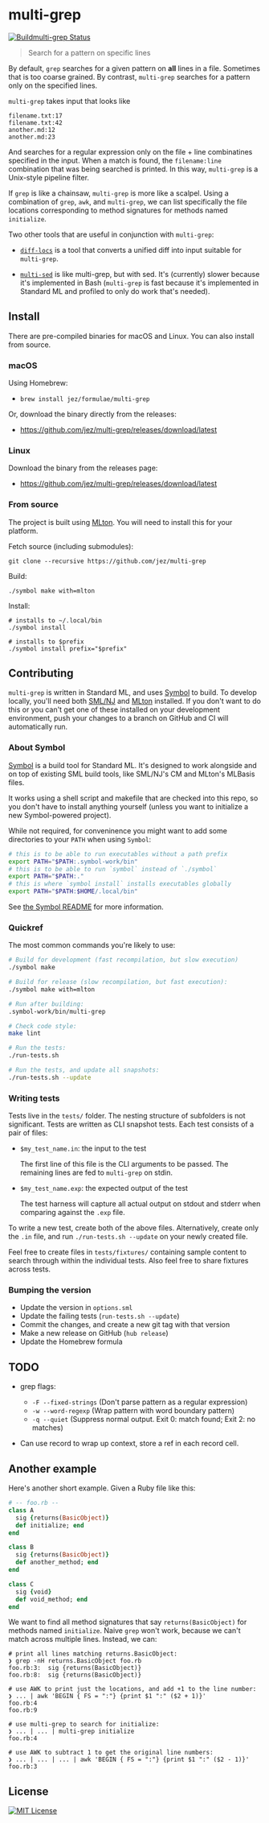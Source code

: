 # multi-grep

[![Buildmulti-grep Status](https://travis-ci.org/jez/multi-grep.svg?branch=master)](https://travis-ci.org/jez/multi-grep)

> Search for a pattern on specific lines

By default, `grep` searches for a given pattern on **all** lines in a file.
Sometimes that is too coarse grained. By contrast, `multi-grep` searches for a
pattern only on the specified lines.

`multi-grep` takes input that looks like

```
filename.txt:17
filename.txt:42
another.md:12
another.md:23
```

And searches for a regular expression only on the file + line combinatines
specified in the input. When a match is found, the `filename:line` combination that was
being searched is printed. In this way, `multi-grep` is a Unix-style pipeline
filter.

If `grep` is like a chainsaw, `multi-grep` is more like a scalpel. Using a
combination of `grep`, `awk`, and `multi-grep`, we can list specifically the
file locations corresponding to method signatures for methods named
`initialize`.

Two other tools that are useful in conjunction with `multi-grep`:

- [`diff-locs`] is a tool that converts a unified diff into input suitable for
  `multi-grep`.

- [`multi-sed`] is like multi-grep, but with sed. It's (currently) slower
  because it's implemented in Bash (`multi-grep` is fast because it's
  implemented in Standard ML and profiled to only do work that's needed).

[`diff-locs`]: https://github.com/jez/diff-locs
[`multi-sed`]: https://github.com/jez/bin/tree/master/multi-sed

<!-- TODO(jez) Implement multi-sed in OCaml -->

## Install

There are pre-compiled binaries for macOS and Linux.
You can also install from source.

### macOS

Using Homebrew:

- `brew install jez/formulae/multi-grep`

Or, download the binary directly from the releases:

- <https://github.com/jez/multi-grep/releases/download/latest>

### Linux

Download the binary from the releases page:

- <https://github.com/jez/multi-grep/releases/download/latest>

### From source

The project is built using [MLton]. You will need to install this for your
platform.

[MLton]: http://mlton.org

Fetch source (including submodules):

```
git clone --recursive https://github.com/jez/multi-grep
```

Build:

```
./symbol make with=mlton
```

Install:

```shell
# installs to ~/.local/bin
./symbol install

# installs to $prefix
./symbol install prefix="$prefix"
```

## Contributing

`multi-grep` is written in Standard ML, and uses [Symbol] to build. To develop
locally, you'll need both [SML/NJ] and [MLton] installed. If you don't want to
do this or you can't get one of these installed on your development environment,
push your changes to a branch on GitHub and CI will automatically run.

### About Symbol

[Symbol] is a build tool for Standard ML. It's designed to work alongside and on
top of existing SML build tools, like SML/NJ's CM and MLton's MLBasis files.

It works using a shell script and makefile that are checked into this repo, so
you don't have to install anything yourself (unless you want to initialize a new
Symbol-powered project).

While not required, for conveninence you might want to add some directories to
your `PATH` when using `Symbol`:

```bash
# this is to be able to run executables without a path prefix
export PATH="$PATH:.symbol-work/bin"
# this is to be able to run `symbol` instead of `./symbol`
export PATH="$PATH:."
# this is where `symbol install` installs executables globally
export PATH="$PATH:$HOME/.local/bin"
```

See [the Symbol README][Symbol] for more information.

### Quickref

The most common commands you're likely to use:

```bash
# Build for development (fast recompilation, but slow execution)
./symbol make

# Build for release (slow recompilation, but fast execution):
./symbol make with=mlton

# Run after building:
.symbol-work/bin/multi-grep

# Check code style:
make lint

# Run the tests:
./run-tests.sh

# Run the tests, and update all snapshots:
./run-tests.sh --update
```

### Writing tests

Tests live in the `tests/` folder. The nesting structure of subfolders is not
significant. Tests are written as CLI snapshot tests. Each test consists of a
pair of files:

- `$my_test_name.in`: the input to the test

  The first line of this file is the CLI arguments to be passed.
  The remaining lines are fed to `multi-grep` on stdin.

- `$my_test_name.exp`: the expected output of the test

  The test harness will capture all actual output on stdout and stderr when
  comparing against the `.exp` file.

To write a new test, create both of the above files. Alternatively, create only
the `.in` file, and run `./run-tests.sh --update` on your newly created file.

Feel free to create files in `tests/fixtures/` containing sample content to
search through within the individual tests. Also feel free to share fixtures
across tests.


### Bumping the version

- Update the version in `options.sml`
- Update the failing tests (`run-tests.sh --update`)
- Commit the changes, and create a new git tag with that version
- Make a new release on GitHub (`hub release`)
- Update the Homebrew formula


## TODO

- grep flags:
  - `-F --fixed-strings` (Don't parse pattern as a regular expression)
  - `-w --word-regexp` (Wrap pattern with word boundary pattern)
  - `-q --quiet` (Suppress normal output. Exit 0: match found; Exit 2: no matches)

- Can use record to wrap up context, store a ref in each record cell.

## Another example

Here's another short example. Given a Ruby file like this:

```ruby
# -- foo.rb --
class A
  sig {returns(BasicObject)}
  def initialize; end
end

class B
  sig {returns(BasicObject)}
  def another_method; end
end

class C
  sig {void}
  def void_method; end
end
```

We want to find all method signatures that say `returns(BasicObject)` for
methods named `initialize`. Naive `grep` won't work, because we can't match
across multiple lines. Instead, we can:

```shell
# print all lines matching returns.BasicObject:
❯ grep -nH returns.BasicObject foo.rb
foo.rb:3:  sig {returns(BasicObject)}
foo.rb:8:  sig {returns(BasicObject)}

# use AWK to print just the locations, and add +1 to the line number:
❯ ... | awk 'BEGIN { FS = ":"} {print $1 ":" ($2 + 1)}'
foo.rb:4
foo.rb:9

# use multi-grep to search for initialize:
❯ ... | ... | multi-grep initialize
foo.rb:4

# use AWK to subtract 1 to get the original line numbers:
❯ ... | ... | ... | awk 'BEGIN { FS = ":"} {print $1 ":" ($2 - 1)}'
foo.rb:3
```

## License

[![MIT License](https://img.shields.io/badge/license-MIT-blue.svg)](https://jez.io/MIT-LICENSE.txt)


[Symbol]: https://github.com/jez/symbol
[SML/NJ]: https://www.smlnj.org
[MLton]: http://mlton.org
